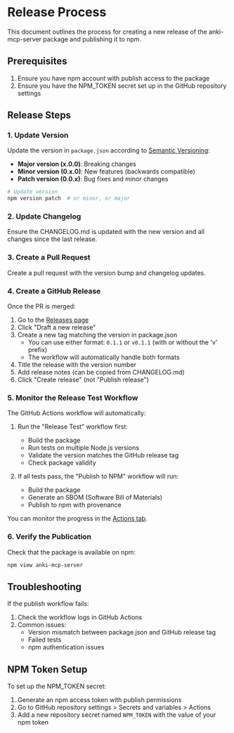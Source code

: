 # Release Process

This document outlines the process for creating a new release of the anki-mcp-server package and publishing it to npm.

## Prerequisites

1. Ensure you have npm account with publish access to the package
2. Ensure you have the NPM_TOKEN secret set up in the GitHub repository settings

## Release Steps

### 1. Update Version

Update the version in `package.json` according to [Semantic Versioning](https://semver.org/):

- **Major version (x.0.0)**: Breaking changes
- **Minor version (0.x.0)**: New features (backwards compatible)
- **Patch version (0.0.x)**: Bug fixes and minor changes

```bash
# Update version
npm version patch  # or minor, or major
```

### 2. Update Changelog

Ensure the CHANGELOG.md is updated with the new version and all changes since the last release.

### 3. Create a Pull Request

Create a pull request with the version bump and changelog updates.

### 4. Create a GitHub Release

Once the PR is merged:

1. Go to the [Releases page](https://github.com/nailuoGG/anki-mcp-server/releases)
2. Click "Draft a new release"
3. Create a new tag matching the version in package.json
   - You can use either format: `0.1.1` or `v0.1.1` (with or without the 'v' prefix)
   - The workflow will automatically handle both formats
4. Title the release with the version number
5. Add release notes (can be copied from CHANGELOG.md)
6. Click "Create release" (not "Publish release")

### 5. Monitor the Release Test Workflow

The GitHub Actions workflow will automatically:

1. Run the "Release Test" workflow first:
   - Build the package
   - Run tests on multiple Node.js versions
   - Validate the version matches the GitHub release tag
   - Check package validity

2. If all tests pass, the "Publish to NPM" workflow will run:
   - Build the package
   - Generate an SBOM (Software Bill of Materials)
   - Publish to npm with provenance

You can monitor the progress in the [Actions tab](https://github.com/nailuoGG/anki-mcp-server/actions).

### 6. Verify the Publication

Check that the package is available on npm:

```bash
npm view anki-mcp-server
```

## Troubleshooting

If the publish workflow fails:

1. Check the workflow logs in GitHub Actions
2. Common issues:
   - Version mismatch between package.json and GitHub release tag
   - Failed tests
   - npm authentication issues

## NPM Token Setup

To set up the NPM_TOKEN secret:

1. Generate an npm access token with publish permissions
2. Go to GitHub repository settings > Secrets and variables > Actions
3. Add a new repository secret named `NPM_TOKEN` with the value of your npm token
